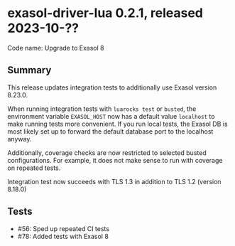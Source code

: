 # exasol-driver-lua 0.2.1, released 2023-10-??

Code name: Upgrade to Exasol 8

## Summary

This release updates integration tests to additionally use Exasol version 8.23.0.

When running integration tests with `luarocks test` or `busted`, the environment variable `EXASOL_HOST` now has a default value `localhost` to make running tests more convenient.
If you run local tests, the Exasol DB is most likely set up to forward the default database port to the localhost anyway.

Additionally, coverage checks are now restricted to selected busted configurations. For example, it does not make sense to run with coverage on repeated tests.

Integration test now succeeds with TLS 1.3 in addition to TLS 1.2 (version 8.18.0)

## Tests

* #56: Sped up repeated CI tests
* #78: Added tests with Exasol 8
